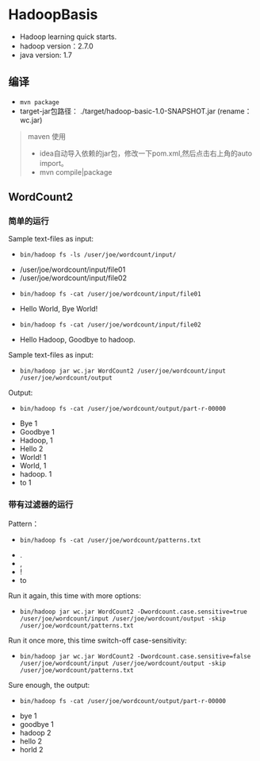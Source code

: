 # HadoopBasis
* Hadoop learning quick starts.
* hadoop version：2.7.0
* java version: 1.7

## 编译
- `mvn package`
- target-jar包路径：
 ./target/hadoop-basic-1.0-SNAPSHOT.jar (rename：wc.jar)

> maven 使用
> * idea自动导入依赖的jar包，修改一下pom.xml,然后点击右上角的auto import。
> * mvn compile|package

## WordCount2
### 简单的运行
Sample text-files as input:

- `bin/hadoop fs -ls /user/joe/wordcount/input/`

 * /user/joe/wordcount/input/file01
 * /user/joe/wordcount/input/file02

- `bin/hadoop fs -cat /user/joe/wordcount/input/file01`

 * Hello World, Bye World!

- `bin/hadoop fs -cat /user/joe/wordcount/input/file02`

 * Hello Hadoop, Goodbye to hadoop.


Sample text-files as input:

- `bin/hadoop jar wc.jar WordCount2 /user/joe/wordcount/input /user/joe/wordcount/output`

Output:

- `bin/hadoop fs -cat /user/joe/wordcount/output/part-r-00000`

 * Bye 1
 * Goodbye 1
 * Hadoop, 1
 * Hello 2
 * World! 1
 * World, 1
 * hadoop. 1
 * to 1

### 带有过滤器的运行
Pattern：

- `bin/hadoop fs -cat /user/joe/wordcount/patterns.txt`

 * \.
 * \,
 * \!
 * to

Run it again, this time with more options:

- `bin/hadoop jar wc.jar WordCount2 -Dwordcount.case.sensitive=true /user/joe/wordcount/input /user/joe/wordcount/output -skip /user/joe/wordcount/patterns.txt`

Run it once more, this time switch-off case-sensitivity:

- `bin/hadoop jar wc.jar WordCount2 -Dwordcount.case.sensitive=false /user/joe/wordcount/input /user/joe/wordcount/output -skip /user/joe/wordcount/patterns.txt`

Sure enough, the output:

- `bin/hadoop fs -cat /user/joe/wordcount/output/part-r-00000`

 * bye 1
 * goodbye 1
 * hadoop 2
 * hello 2
 * horld 2
